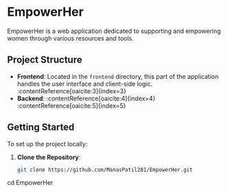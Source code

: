 # EmpowerHer

EmpowerHer is a web application dedicated to supporting and empowering women through various resources and tools.

## Project Structure

- **Frontend**: Located in the `frontend` directory, this part of the application handles the user interface and client-side logic.&#8203;:contentReference[oaicite:3]{index=3}
- **Backend**: :contentReference[oaicite:4]{index=4}&#8203;:contentReference[oaicite:5]{index=5}

## Getting Started

To set up the project locally:

1. **Clone the Repository**:

   ```bash
   git clone https://github.com/ManasPatil281/EmpowerHer.git
cd EmpowerHer
 
